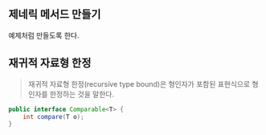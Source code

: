 ## 제네릭 메서드 만들기
예제처럼 만들도록 한다.

## 재귀적 자료형 한정
> 재귀적 자료형 한정(recursive type bound)은 형인자가 포함된 표현식으로 형인자를 한정하는 것을 말한다.

```java
public interface Comparable<T> {
    int compare(T o);
}
```